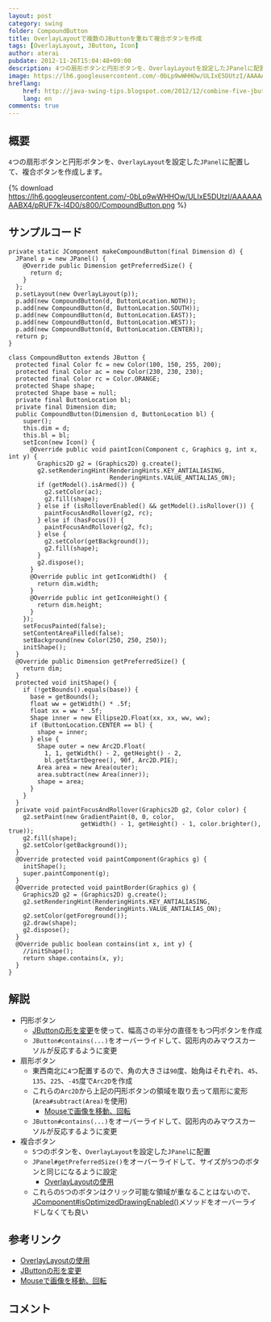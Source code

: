 ```yaml
---
layout: post
category: swing
folder: CompoundButton
title: OverlayLayoutで複数のJButtonを重ねて複合ボタンを作成
tags: [OverlayLayout, JButton, Icon]
author: aterai
pubdate: 2012-11-26T15:04:48+09:00
description: 4つの扇形ボタンと円形ボタンを、OverlayLayoutを設定したJPanelに配置して、複合ボタンを作成します。
image: https://lh6.googleusercontent.com/-0bLp9wWHHOw/ULIxE5DUtzI/AAAAAAAABX4/pRUF7k-l4D0/s800/CompoundButton.png
hreflang:
    href: http://java-swing-tips.blogspot.com/2012/12/combine-five-jbuttons-to-make.html
    lang: en
comments: true
---
```

## 概要
`4`つの扇形ボタンと円形ボタンを、`OverlayLayout`を設定した`JPanel`に配置して、複合ボタンを作成します。

{% download https://lh6.googleusercontent.com/-0bLp9wWHHOw/ULIxE5DUtzI/AAAAAAAABX4/pRUF7k-l4D0/s800/CompoundButton.png %}

## サンプルコード
<pre class="prettyprint"><code>private static JComponent makeCompoundButton(final Dimension d) {
  JPanel p = new JPanel() {
    @Override public Dimension getPreferredSize() {
      return d;
    }
  };
  p.setLayout(new OverlayLayout(p));
  p.add(new CompoundButton(d, ButtonLocation.NOTH));
  p.add(new CompoundButton(d, ButtonLocation.SOUTH));
  p.add(new CompoundButton(d, ButtonLocation.EAST));
  p.add(new CompoundButton(d, ButtonLocation.WEST));
  p.add(new CompoundButton(d, ButtonLocation.CENTER));
  return p;
}

class CompoundButton extends JButton {
  protected final Color fc = new Color(100, 150, 255, 200);
  protected final Color ac = new Color(230, 230, 230);
  protected final Color rc = Color.ORANGE;
  protected Shape shape;
  protected Shape base = null;
  private final ButtonLocation bl;
  private final Dimension dim;
  public CompoundButton(Dimension d, ButtonLocation bl) {
    super();
    this.dim = d;
    this.bl = bl;
    setIcon(new Icon() {
      @Override public void paintIcon(Component c, Graphics g, int x, int y) {
        Graphics2D g2 = (Graphics2D) g.create();
        g2.setRenderingHint(RenderingHints.KEY_ANTIALIASING,
                            RenderingHints.VALUE_ANTIALIAS_ON);
        if (getModel().isArmed()) {
          g2.setColor(ac);
          g2.fill(shape);
        } else if (isRolloverEnabled() &amp;&amp; getModel().isRollover()) {
          paintFocusAndRollover(g2, rc);
        } else if (hasFocus()) {
          paintFocusAndRollover(g2, fc);
        } else {
          g2.setColor(getBackground());
          g2.fill(shape);
        }
        g2.dispose();
      }
      @Override public int getIconWidth()  {
        return dim.width;
      }
      @Override public int getIconHeight() {
        return dim.height;
      }
    });
    setFocusPainted(false);
    setContentAreaFilled(false);
    setBackground(new Color(250, 250, 250));
    initShape();
  }
  @Override public Dimension getPreferredSize() {
    return dim;
  }
  protected void initShape() {
    if (!getBounds().equals(base)) {
      base = getBounds();
      float ww = getWidth() * .5f;
      float xx = ww * .5f;
      Shape inner = new Ellipse2D.Float(xx, xx, ww, ww);
      if (ButtonLocation.CENTER == bl) {
        shape = inner;
      } else {
        Shape outer = new Arc2D.Float(
          1, 1, getWidth() - 2, getHeight() - 2,
          bl.getStartDegree(), 90f, Arc2D.PIE);
        Area area = new Area(outer);
        area.subtract(new Area(inner));
        shape = area;
      }
    }
  }
  private void paintFocusAndRollover(Graphics2D g2, Color color) {
    g2.setPaint(new GradientPaint(0, 0, color,
                    getWidth() - 1, getHeight() - 1, color.brighter(), true));
    g2.fill(shape);
    g2.setColor(getBackground());
  }
  @Override protected void paintComponent(Graphics g) {
    initShape();
    super.paintComponent(g);
  }
  @Override protected void paintBorder(Graphics g) {
    Graphics2D g2 = (Graphics2D) g.create();
    g2.setRenderingHint(RenderingHints.KEY_ANTIALIASING,
                        RenderingHints.VALUE_ANTIALIAS_ON);
    g2.setColor(getForeground());
    g2.draw(shape);
    g2.dispose();
  }
  @Override public boolean contains(int x, int y) {
    //initShape();
    return shape.contains(x, y);
  }
}
</code></pre>

## 解説
- 円形ボタン
    - [JButtonの形を変更](https://ateraimemo.com/Swing/RoundButton.html)を使って、幅高さの半分の直径をもつ円ボタンを作成
    - `JButton#contains(...)`をオーバーライドして、図形内のみマウスカーソルが反応するように変更
- 扇形ボタン
    - 東西南北に`4`つ配置するので、角の大きさは`90`度、始角はそれぞれ、`45`、`135`、`225`、`-45`度で`Arc2D`を作成
    - これらの`Arc2D`から上記の円形ボタンの領域を取り去って扇形に変形(`Area#subtract(Area)`を使用)
        - [Mouseで画像を移動、回転](https://ateraimemo.com/Swing/MouseDrivenImageRotation.html)
    - `JButton#contains(...)`をオーバーライドして、図形内のみマウスカーソルが反応するように変更
- 複合ボタン
    - `5`つのボタンを、`OverlayLayout`を設定した`JPanel`に配置
    - `JPanel#getPreferredSize()`をオーバーライドして、サイズが`5`つのボタンと同じになるように設定
        - [OverlayLayoutの使用](https://ateraimemo.com/Swing/OverlayLayout.html)
    - これらの`5`つのボタンはクリック可能な領域が重なることはないので、[JComponent#isOptimizedDrawingEnabled()](https://docs.oracle.com/javase/jp/8/docs/api/javax/swing/JComponent.html#isOptimizedDrawingEnabled--)メソッドをオーバーライドしなくても良い

<!-- dummy comment line for breaking list -->

## 参考リンク
- [OverlayLayoutの使用](https://ateraimemo.com/Swing/OverlayLayout.html)
- [JButtonの形を変更](https://ateraimemo.com/Swing/RoundButton.html)
- [Mouseで画像を移動、回転](https://ateraimemo.com/Swing/MouseDrivenImageRotation.html)

<!-- dummy comment line for breaking list -->

## コメント
